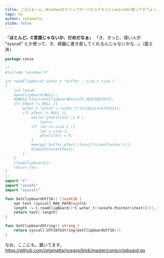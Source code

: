 ```yaml
---
title: ごらえもーん、Windowsのクリップボードからテキスト(unicode)取ってきてよ～
tags: Go
author: zetamatta
slide: false
---
```

「<b>ほとんど、C言語じゃないか、だめだなぁ</b>」
「き、きっと、偉い人が "syscall" とか使って、き、綺麗に書き直してくれるんじゃないかな…」（震え声）

```clipboard.go
package conio

/*
#include "windows.h"

int readClipBoard( wchar_t *buffer , size_t size )
{
	int len=0;
	OpenClipboard(NULL);
    HANDLE hText=GetClipboardData(CF_UNICODETEXT);
    if( hText != NULL ){
        wchar_t *pText = (wchar_t*)GlobalLock(hText);
        if( pText != NULL ){
			while( pText[len] != 0 )
				len++;
			if( len >= size-1 ){
				len = size-1;
				pText[len] = 0;
			}
			memcpy( buffer,pText,(len+1)*sizeof(wchar_t));
            GlobalUnlock(hText);
        }
    }
    CloseClipboard();
	return len;
}
*/
import "C"
import "unsafe"
import "syscall"

func GetClipboardUtf16() []uint16 {
	var text [syscall.MAX_PATH]uint16
	length := C.readClipBoard((*C.wchar_t)(unsafe.Pointer(&text[0])), (C.size_t)(len(text)))
	return text[:length]
}

func GetClipboardString() string {
	return syscall.UTF16ToString(GetClipboardUtf16())
}
```

なお、ここにも、置いてます。
https://github.com/zetamatta/nyagos/blob/master/conio/clipboard.go

